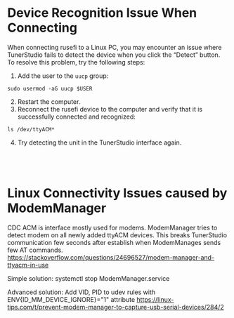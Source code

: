 # Device Recognition Issue When Connecting
When connecting rusefi to a Linux PC, you may encounter an issue where TunerStudio fails to detect the device when you click the “Detect” button.
To resolve this problem, try the following steps:
1. Add the user to the `uucp` group:
```
sudo usermod -aG uucp $USER
```
2. Restart the computer.
3. Reconnect the rusefi device to the computer and verify that it is successfully connected and recognized:
```
ls /dev/ttyACM*
```
4. Try detecting the unit in the TunerStudio interface again.
<br/><br/>
<br/><br/>

# Linux Connectivity Issues caused by ModemManager

CDC ACM is interface mostly used for modems.
ModemManager tries to detect modem on all newly added ttyACM devices.
This breaks TunerStudio communication few seconds after establish when ModemManages sends few AT commands.
https://stackoverflow.com/questions/24696527/modem-manager-and-ttyacm-in-use

Simple solution:
systemctl stop ModemManager.service

Advanced solution:
Add VID, PID to udev rules with ENV{ID_MM_DEVICE_IGNORE}="1" attribute
https://linux-tips.com/t/prevent-modem-manager-to-capture-usb-serial-devices/284/2
